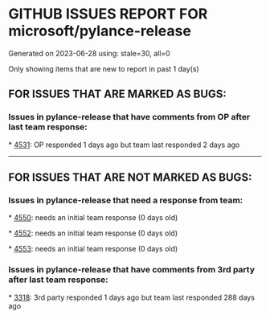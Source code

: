 
# GITHUB ISSUES REPORT FOR microsoft/pylance-release


Generated on 2023-06-28 using: stale=30, all=0


Only showing items that are new to report in past 1 day(s)


## FOR ISSUES THAT ARE MARKED AS BUGS:


### Issues in pylance-release that have comments from OP after last team response:


\* [4531](https://github.com/microsoft/pylance-release/issues/4531 "Pylance does not find scipy functions (e.g. &quot;filtfilt&quot; is not a known member of &quot;scipy.signal&quot;) since Pylance 2023.6.20"): OP responded 1 days ago but team last responded 2 days ago

---

## FOR ISSUES THAT ARE NOT MARKED AS BUGS:


### Issues in pylance-release that need a response from team:


\* [4550](https://github.com/microsoft/pylance-release/issues/4550 "Go to definition goes to stub files instead of actual definitions"): needs an initial team response (0 days old)

\* [4552](https://github.com/microsoft/pylance-release/issues/4552 "An internal error occured while type checking file"): needs an initial team response (0 days old)

\* [4553](https://github.com/microsoft/pylance-release/issues/4553 "Huge memory leak after installing python package via integrated terminal"): needs an initial team response (0 days old)

### Issues in pylance-release that have comments from 3rd party after last team response:


\* [3318](https://github.com/microsoft/pylance-release/issues/3318 "[Auto Import] - Suggest equivalents from `collections.abc` rather than `typing`"): 3rd party responded 1 days ago but team last responded 288 days ago
